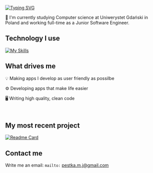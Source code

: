 [![Typing SVG](https://readme-typing-svg.demolab.com?font=roboto+monopaspace&pause=1000&color=0066CC&width=435&lines=Hi%2C+I'm+Marcin)](https://git.io/typing-svg)

:open_book: I'm currently studying Computer science at Uniwerystet Gdański in Poland and working full-time as a Junior Software Engineer. 

## Technology I use
[![My Skills](https://skillicons.dev/icons?i=dotnet,cs,react,angular,ts,js,html,css,git,visualstudio,vscode)](https://skillicons.dev)

## What drives me
:bulb: Making apps I develop as user friendly as possilbe

:gear: Developing apps that make life easier

:desktop_computer: Writing high quality, clean code


<br>

## My most recent project
[![Readme Card](https://github-readme-stats.vercel.app/api/pin/?username=marcinpestka&repo=portfolioapp)](https://github.com/marcinpestka/portfolioapp)


## Contact me 
Write me an email: ``mailto:`` pestka.m.j@gmail.com
